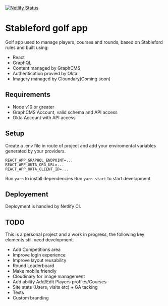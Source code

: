 [![Netlify Status](https://api.netlify.com/api/v1/badges/c02a3798-32c5-49e9-8d1d-c0ac6dd0299c/deploy-status)](https://app.netlify.com/sites/stableford/deploys)

# Stableford golf app

Golf app used to manage players, courses and rounds, based on Stableford rules and built using:

- React
- GraphQL
- Content managed by GraphCMS
- Authentication provied by Okta.
- Imagery managed by Cloundary(Coming soon)

## Requirements

- Node v10 or greater
- GraphCMS Account, valid schema and API access
- Okta Account with API access

## Setup

Create a .env file in route of project and add your enviromental variables generated by your providers.

```
REACT_APP_GRAPHQL_ENDPOINT=...
REACT_APP_OKTA_ORG_URL=...
REACT_APP_OKTA_CLIENT_ID=...
```

Run `yarn` to install dependencies
Run `yarn start` to start development

## Deployement

Deployment is handled by Netlify CI.

## TODO

This is a personal project and a work in progress, the following key elements still need development.

- Add Competitions area
- Improve login experience
- Improve layout reusability
- Round Leaderboard
- Make mobile friendly
- Cloudinary for image management
- Add ability Add/Edit Players profiles/Courses
- Site stats (Users, visits etc) + GA tacking
- Tests
- Custom branding
